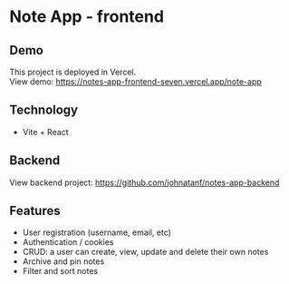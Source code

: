 # Note App - frontend

## Demo
This project is deployed in Vercel.  
View demo: https://notes-app-frontend-seven.vercel.app/note-app

## Technology
* Vite + React

## Backend
View backend project: https://github.com/johnatanf/notes-app-backend

## Features
* User registration (username, email, etc)
* Authentication / cookies 
* CRUD: a user can create, view, update and delete their own notes
* Archive and pin notes
* Filter and sort notes